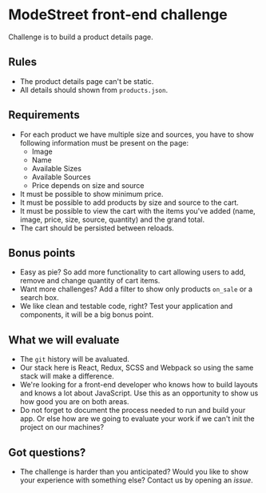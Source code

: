 # ModeStreet front-end challenge

Challenge is to build a product details page.

## Rules

- The product details page can't be static.
- All details should shown from `products.json`.

## Requirements

- For each product we have multiple size and sources, you have to show following information must be present on the page:
    - Image
    - Name
    - Available Sizes
    - Available Sources
    - Price depends on size and source
- It must be possible to show minimum price.
- It must be possible to add products by size and source to the cart.
- It must be possible to view the cart with the items you've added (name, image, price, size, source, quantity) and the grand total.
- The cart should be persisted between reloads.

## Bonus points

- Easy as pie? So add more functionality to cart allowing users to add, remove and change quantity of cart items.
- Want more challenges? Add a filter to show only products `on_sale` or a search box.
- We like clean and testable code, right? Test your application and components, it will be a big bonus point.

## What we will evaluate

- The `git` history will be avaluated.
- Our stack here is React, Redux, SCSS and Webpack so using the same stack will make a difference.
- We're looking for a front-end developer who knows how to build layouts and knows a lot about JavaScript. Use this as an opportunity to show us how good you are on both areas.
- Do not forget to document the process needed to run and build your app. Or else how are we going to evaluate your work if we can't init the project on our machines?

## Got questions?

- The challenge is harder than you anticipated? Would you like to show your experience with something else? Contact us by opening an _issue_.
